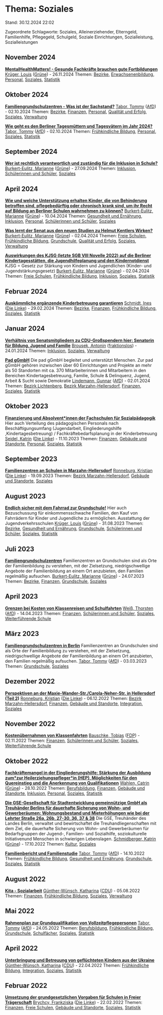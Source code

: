 # Thema: Soziales

Stand: 30.12.2024 22:02

Zugeordnete Schlagworte: Soziales, Alleinerziehender, Elterngeld, Familienhilfe, Pflegegeld, Schulgeld, Soziale Einrichtungen, Sozialleistung, Sozialleistungen

## November 2024
**[MentalHealthMatters! - Gesunde Fachkräfte brauchen gute Fortbildungen](https://pardok.parlament-berlin.de/starweb/adis/citat/VT/19/SchrAnfr/S19-20852.pdf)**
[Krüger, Louis](autor_krueger_louis_gruene.md) ([Grüne](fraktion_gruene.md)) - 26.11.2024
Themen: [Bezirke](thema_bezirke.md), [Erwachsenenbildung](thema_erwachsenenbildung.md), [Personal](thema_personal.md), [Soziales](thema_soziales.md), [Statistik](thema_statistik.md)

## Oktober 2024
**[Familiengrundschulzentren - Was ist der Sachstand?](https://pardok.parlament-berlin.de/starweb/adis/citat/VT/19/SchrAnfr/S19-20370.pdf)**
[Tabor, Tommy](autor_tabor_tommy_afd.md) ([AfD](fraktion_afd.md)) - 02.10.2024
Themen: [Bezirke](thema_bezirke.md), [Finanzen](thema_finanzen.md), [Personal](thema_personal.md), [Qualität und Erfolg](thema_qualitaet_und_erfolg.md), [Soziales](thema_soziales.md), [Verwaltung](thema_verwaltung.md)

**[Wie geht es den Berliner Tagesmüttern und Tagesvätern im Jahr 2024?](https://pardok.parlament-berlin.de/starweb/adis/citat/VT/19/SchrAnfr/S19-20368.pdf)**
[Tabor, Tommy](autor_tabor_tommy_afd.md) ([AfD](fraktion_afd.md)) - 02.10.2024
Themen: [Frühkindliche Bildung](thema_fruehkindliche_bildung.md), [Personal](thema_personal.md), [Soziales](thema_soziales.md), [Statistik](thema_statistik.md)

## September 2024
**[Wer ist rechtlich verantwortlich und zuständig für die Inklusion in Schule?](https://pardok.parlament-berlin.de/starweb/adis/citat/VT/19/SchrAnfr/S19-20267.pdf)**
[Burkert-Eulitz, Marianne](autor_burkert-eulitz_marianne_gruene.md) ([Grüne](fraktion_gruene.md)) - 27.09.2024
Themen: [Inklusion](thema_inklusion.md), [Schülerinnen und Schüler](thema_schuelerinnen_und_schueler.md), [Soziales](thema_soziales.md)

## April 2024
**[Wie und welche Unterstützung erhalten Kinder, die von Behinderung betroffen sind, pflegebedürftig oder chronisch krank sind, um ihr Recht auf Bildung an Berliner Schulen wahrnehmen zu können?](https://pardok.parlament-berlin.de/starweb/adis/citat/VT/19/SchrAnfr/S19-18682.pdf)**
[Burkert-Eulitz, Marianne](autor_burkert-eulitz_marianne_gruene.md) ([Grüne](fraktion_gruene.md)) - 10.04.2024
Themen: [Gesundheit und Ernährung](thema_gesundheit_und_ernaehrung.md), [Inklusion](thema_inklusion.md), [Personal](thema_personal.md), [Schülerinnen und Schüler](thema_schuelerinnen_und_schueler.md), [Soziales](thema_soziales.md)

**[Was lernt der Senat aus den neuen Studien zu Helmut Kentlers Wirken?](https://pardok.parlament-berlin.de/starweb/adis/citat/VT/19/SchrAnfr/S19-18582.pdf)**
[Burkert-Eulitz, Marianne](autor_burkert-eulitz_marianne_gruene.md) ([Grüne](fraktion_gruene.md)) - 02.04.2024
Themen: [Freie Schulen](thema_freie_schulen.md), [Frühkindliche Bildung](thema_fruehkindliche_bildung.md), [Grundschule](thema_grundschule.md), [Qualität und Erfolg](thema_qualitaet_und_erfolg.md), [Soziales](thema_soziales.md), [Verwaltung](thema_verwaltung.md)

**[Auswirkungen des KJSG (letzte SGB VIII Novelle 2022) auf die Berliner Kindertagesstätten, die Jugendhilfeplanung und den Kindernotdienst](https://pardok.parlament-berlin.de/starweb/adis/citat/VT/19/SchrAnfr/S19-18580.pdf)**
KJSG  = Gesetz zur Stärkung von Kindern und Jugendlichen (Kinder- und Jugendstärkungsgesetz)
[Burkert-Eulitz, Marianne](autor_burkert-eulitz_marianne_gruene.md) ([Grüne](fraktion_gruene.md)) - 02.04.2024
Themen: [Freie Schulen](thema_freie_schulen.md), [Frühkindliche Bildung](thema_fruehkindliche_bildung.md), [Inklusion](thema_inklusion.md), [Soziales](thema_soziales.md), [Statistik](thema_statistik.md)

## Februar 2024
**[Auskömmliche ergänzende Kinderbetreuung garantieren](https://pardok.parlament-berlin.de/starweb/adis/citat/VT/19/SchrAnfr/S19-18253.pdf)**
[Schmidt, Ines](autor_schmidt_ines_die_linke.md) ([Die Linke](fraktion_die_linke.md)) - 29.02.2024
Themen: [Bezirke](thema_bezirke.md), [Finanzen](thema_finanzen.md), [Frühkindliche Bildung](thema_fruehkindliche_bildung.md), [Soziales](thema_soziales.md), [Statistik](thema_statistik.md)

## Januar 2024
**[Verhältnis von Senatsmitgliedern zu CDU-Großspendern hier: Senatorin für Bildung, Jugend und Familie](https://pardok.parlament-berlin.de/starweb/adis/citat/VT/19/SchrAnfr/S19-17842.pdf)**
[Brousek, Antonin](autor_brousek_antonin_fraktionslos.md) ([fraktionslos](fraktion_fraktionslos.md)) - 24.01.2024
Themen: [Inklusion](thema_inklusion.md), [Soziales](thema_soziales.md), [Verwaltung](thema_verwaltung.md)

**[Pad gGmbH](https://pardok.parlament-berlin.de/starweb/adis/citat/VT/19/SchrAnfr/S19-17678.pdf)**
Die pad gGmbH begleitet und unterstützt Menschen. Zur pad gGmbH gehören inzwischen über 60 Einrichtungen und Projekte an mehr als 50 Standorten mit ca. 370 Mitarbeiterinnen und Mitarbeitern in den Bereichen Kindertagesbetreuung, Familie, Schule & Delinquenz, Jugend, Arbeit & Sucht sowie Demokratie
[Lindemann, Gunnar](autor_lindemann_gunnar_afd.md) ([AfD](fraktion_afd.md)) - 02.01.2024
Themen: [Bezirk Lichtenberg](bezirk_lichtenberg.md), [Bezirk Marzahn-Hellersdorf](bezirk_marzahn-hellersdorf.md), [Finanzen](thema_finanzen.md), [Soziales](thema_soziales.md), [Statistik](thema_statistik.md)

## Oktober 2023
**[Finanzierung und Absolvent\*innen der Fachschulen für Sozialpädagogik](https://pardok.parlament-berlin.de/starweb/adis/citat/VT/19/SchrAnfr/S19-16854.pdf)**
Hier auch Verteilung des pädagogischen Personals nach Beschäftigungsumfang (Jugendarbeit, Eingliederungshilfe ,Kindertagesbetreuung) / Fachkräftebedarfsplanung in der Kinderbetreuung
[Seidel, Katrin](autor_seidel_katrin_die_linke.md) ([Die Linke](fraktion_die_linke.md)) - 11.10.2023
Themen: [Finanzen](thema_finanzen.md), [Gebäude und Standorte](thema_gebaeude_und_standorte.md), [Personal](thema_personal.md), [Soziales](thema_soziales.md), [Statistik](thema_statistik.md)

## September 2023
**[Familienzentren an Schulen in Marzahn-Hellersdorf](https://pardok.parlament-berlin.de/starweb/adis/citat/VT/19/SchrAnfr/S19-16597.pdf)**
[Ronneburg, Kristian](autor_ronneburg_kristian_die_linke.md) ([Die Linke](fraktion_die_linke.md)) - 19.09.2023
Themen: [Bezirk Marzahn-Hellersdorf](bezirk_marzahn-hellersdorf.md), [Gebäude und Standorte](thema_gebaeude_und_standorte.md), [Soziales](thema_soziales.md)

## August 2023
**[Endlich sicher mit dem Fahrrad zur Grundschule!](https://pardok.parlament-berlin.de/starweb/adis/citat/VT/19/SchrAnfr/S19-16399.pdf)**
Hier auch Bezuschussung für einkommensschwache Familien, den Kauf von Fahrrädern für Kinder und Jugendliche zu ermöglichen. Ausstattung der Jugendverkehrsschulen
[Krüger, Louis](autor_krueger_louis_gruene.md) ([Grüne](fraktion_gruene.md)) - 31.08.2023
Themen: [Bezirke](thema_bezirke.md), [Gesundheit und Ernährung](thema_gesundheit_und_ernaehrung.md), [Grundschule](thema_grundschule.md), [Schülerinnen und Schüler](thema_schuelerinnen_und_schueler.md), [Soziales](thema_soziales.md), [Statistik](thema_statistik.md)

## Juli 2023
**[Familiengrundschulzentren](https://pardok.parlament-berlin.de/starweb/adis/citat/VT/19/SchrAnfr/S19-16077.pdf)**
Familienzentren an Grundschulen sind als Orte der Familienbildung zu verstehen, mit der Zielsetzung, niedrigschwellige Angebote der Familienbildung an einem Ort anzubieten, den Familien regelmäßig aufsuchen.
[Burkert-Eulitz, Marianne](autor_burkert-eulitz_marianne_gruene.md) ([Grüne](fraktion_gruene.md)) - 24.07.2023
Themen: [Bezirke](thema_bezirke.md), [Finanzen](thema_finanzen.md), [Grundschule](thema_grundschule.md), [Soziales](thema_soziales.md)

## April 2023
**[Grenzen bei Kosten von Klassenreisen und Schulfahrten](https://pardok.parlament-berlin.de/starweb/adis/citat/VT/19/SchrAnfr/S19-15208.pdf)**
[Weiß, Thorsten](autor_weiss_thorsten_afd.md) ([AfD](fraktion_afd.md)) - 14.04.2023
Themen: [Finanzen](thema_finanzen.md), [Schülerinnen und Schüler](thema_schuelerinnen_und_schueler.md), [Soziales](thema_soziales.md), [Weiterführende Schule](thema_weiterfuehrende_schule.md)

## März 2023
**[Familiengrundschulzentren in Berlin](https://pardok.parlament-berlin.de/starweb/adis/citat/VT/19/SchrAnfr/S19-14874.pdf)**
Familienzentren an Grundschulen sind als Orte der Familienbildung zu verstehen, mit der Zielsetzung, niedrigschwellige Angebote der Familienbildung an einem Ort anzubieten, den Familien regelmäßig aufsuchen.
[Tabor, Tommy](autor_tabor_tommy_afd.md) ([AfD](fraktion_afd.md)) - 03.03.2023
Themen: [Grundschule](thema_grundschule.md), [Soziales](thema_soziales.md)

## Dezember 2022
**[Perspektiven an der Maxie-Wander-Str./Carola-Neher-Str. in Hellersdorf (Teil 2)](https://pardok.parlament-berlin.de/starweb/adis/citat/VT/19/SchrAnfr/S19-13982.pdf)**
[Ronneburg, Kristian](autor_ronneburg_kristian_die_linke.md) ([Die Linke](fraktion_die_linke.md)) - 06.12.2022
Themen: [Bezirk Marzahn-Hellersdorf](bezirk_marzahn-hellersdorf.md), [Finanzen](thema_finanzen.md), [Gebäude und Standorte](thema_gebaeude_und_standorte.md), [Integration](thema_integration.md), [Soziales](thema_soziales.md)

## November 2022
**[Kostenübernahmen von Klassenfahrten](https://pardok.parlament-berlin.de/starweb/adis/citat/VT/19/SchrAnfr/S19-13600.pdf)**
[Bauschke, Tobias](autor_bauschke_tobias_fdp.md) ([FDP](fraktion_fdp.md)) - 02.11.2022
Themen: [Finanzen](thema_finanzen.md), [Schülerinnen und Schüler](thema_schuelerinnen_und_schueler.md), [Soziales](thema_soziales.md), [Weiterführende Schule](thema_weiterfuehrende_schule.md)

## Oktober 2022
**[Fachkräftemangel in der Eingliederungshilfe: Stärkung der Ausbildung zum\*zur Heilerziehungspfleger\*in (HEP), Möglichkeiten für den Quereinstieg und die Anerkennung von Qualifikationen](https://pardok.parlament-berlin.de/starweb/adis/citat/VT/19/SchrAnfr/S19-13586.pdf)**
[Wahlen, Catrin](autor_wahlen_catrin_gruene.md) ([Grüne](fraktion_gruene.md)) - 28.10.2022
Themen: [Berufsbildung](thema_berufsbildung.md), [Finanzen](thema_finanzen.md), [Gebäude und Standorte](thema_gebaeude_und_standorte.md), [Inklusion](thema_inklusion.md), [Personal](thema_personal.md), [Soziales](thema_soziales.md), [Statistik](thema_statistik.md)

**[Die GSE-Gesellschaft für Stadtentwicklung gemeinnützige GmbH als Treuhänder Berlins für dauerhafte Sicherung von Wohn- und Gewerberäumen: Wohnungsbestand und Mieterhöhungen wie bei der Lehrter Straße 26a, 26b, 27-30, 36, 37 & 38](https://pardok.parlament-berlin.de/starweb/adis/citat/VT/19/SchrAnfr/S19-13464.pdf)**
Die GSE, Treuhänder des Landes Berlin, verwaltet und bewirtschaftet die Treuhandliegenschaften mit dem Ziel, die dauerhafte Sicherung von Wohn- und Gewerberäumen für Bedarfsgruppen der Jugend-, Familien- und Sozialhilfe, soziokulturelle Initiativenund Menschen in schwierigen Lebenslagen.
[Schmidberger, Katrin](autor_schmidberger_katrin_gruene.md) ([Grüne](fraktion_gruene.md)) - 17.10.2022
Themen: [Kultur](thema_kultur.md), [Soziales](thema_soziales.md)

**[Familienbericht und Familienstudie](https://pardok.parlament-berlin.de/starweb/adis/citat/VT/19/SchrAnfr/S19-13379.pdf)**
[Tabor, Tommy](autor_tabor_tommy_afd.md) ([AfD](fraktion_afd.md)) - 14.10.2022
Themen: [Frühkindliche Bildung](thema_fruehkindliche_bildung.md), [Gesundheit und Ernährung](thema_gesundheit_und_ernaehrung.md), [Grundschule](thema_grundschule.md), [Soziales](thema_soziales.md), [Statistik](thema_statistik.md)

## August 2022
**[Kita - Sozialarbeit](https://pardok.parlament-berlin.de/starweb/adis/citat/VT/19/SchrAnfr/S19-12662.pdf)**
[Günther-Wünsch, Katharina](autor_guenther-wuensch_katharina_cdu.md) ([CDU](fraktion_cdu.md)) - 05.08.2022
Themen: [Finanzen](thema_finanzen.md), [Frühkindliche Bildung](thema_fruehkindliche_bildung.md), [Soziales](thema_soziales.md), [Verwaltung](thema_verwaltung.md)

## Mai 2022
**[Rahmenplan zur Grundqualifikation von Vollzeitpflegepersonen](https://pardok.parlament-berlin.de/starweb/adis/citat/VT/19/SchrAnfr/S19-11818.pdf)**
[Tabor, Tommy](autor_tabor_tommy_afd.md) ([AfD](fraktion_afd.md)) - 24.05.2022
Themen: [Berufsbildung](thema_berufsbildung.md), [Frühkindliche Bildung](thema_fruehkindliche_bildung.md), [Grundschule](thema_grundschule.md), [Schulfächer](thema_schulfaecher.md), [Soziales](thema_soziales.md), [Statistik](thema_statistik.md)

## April 2022
**[Unterbringung und Betreuung von geflüchteten Kindern aus der Ukraine](https://pardok.parlament-berlin.de/starweb/adis/citat/VT/19/SchrAnfr/S19-11457.pdf)**
[Günther-Wünsch, Katharina](autor_guenther-wuensch_katharina_cdu.md) ([CDU](fraktion_cdu.md)) - 22.04.2022
Themen: [Frühkindliche Bildung](thema_fruehkindliche_bildung.md), [Integration](thema_integration.md), [Soziales](thema_soziales.md), [Statistik](thema_statistik.md)

## Februar 2022
**[Umsetzung der grundgesetzlichen Vorgaben für Schulen in Freier Trägerschaft](https://pardok.parlament-berlin.de/starweb/adis/citat/VT/19/SchrAnfr/S19-10862.pdf)**
[Brychcy, Frankziska](autor_brychcy_frankziska_die_linke.md) ([Die Linke](fraktion_die_linke.md)) - 22.02.2022
Themen: [Finanzen](thema_finanzen.md), [Freie Schulen](thema_freie_schulen.md), [Gebäude und Standorte](thema_gebaeude_und_standorte.md), [Soziales](thema_soziales.md), [Statistik](thema_statistik.md)

